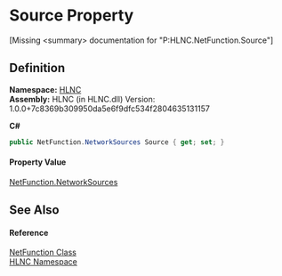 # Source Property


\[Missing &lt;summary&gt; documentation for "P:HLNC.NetFunction.Source"\]



## Definition
**Namespace:** <a href="N_HLNC">HLNC</a>  
**Assembly:** HLNC (in HLNC.dll) Version: 1.0.0+7c8369b309950da5e6f9dfc534f2804635131157

**C#**
``` C#
public NetFunction.NetworkSources Source { get; set; }
```



#### Property Value
<a href="T_HLNC_NetFunction_NetworkSources">NetFunction.NetworkSources</a>

## See Also


#### Reference
<a href="T_HLNC_NetFunction">NetFunction Class</a>  
<a href="N_HLNC">HLNC Namespace</a>  

